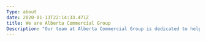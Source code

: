 ```yaml
---
Type: about
date: 2020-01-13T22:14:33.471Z
title: We are Alberta Commercial Group
Description: "Our team at Alberta Commercial Group is dedicated to helping our clients prospect, advise and\r\n\ndirect them through the complexities of the commercial market.\r\n\nOur combined experience of over 35+ years in Calgary and area allows us significant firsthand\r\n\nexperience of the ups and downs of the commercial market and insight into future trends.\r\n\nWhether clients are actively purchasing, selling, leasing/pre-leasing (existing/new builds) and/or\r\n\ndiversifying their portfolio in land, industrial, retail, office, businesses of any size, we are ready!\r\n\nLet our team help coordinate with you through your next venture and rest assure that we are\r\n\nservice and client-oriented! We look forward to making your next maneuver, a smooth and\r\n\nseamless process!"
---
```


